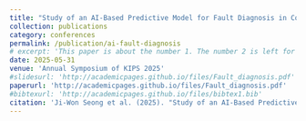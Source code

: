 ```yaml
---
title: "Study of an AI-Based Predictive Model for Fault Diagnosis in Construction Machinery Power Systems"
collection: publications
category: conferences
permalink: /publication/ai-fault-diagnosis
# excerpt: 'This paper is about the number 1. The number 2 is left for future work.'
date: 2025-05-31
venue: 'Annual Symposium of KIPS 2025'
#slidesurl: 'http://academicpages.github.io/files/Fault_diagnosis.pdf'
paperurl: 'http://academicpages.github.io/files/Fault_diagnosis.pdf'
#bibtexurl: 'http://academicpages.github.io/files/bibtex1.bib'
citation: 'Ji-Won Seong et al. (2025). "Study of an AI-Based Predictive Model for Fault Diagnosis in Construction Machinery Power Systems." <i>Korea Information Processing Society Conference</i>.'
---
```

<!--
The contents above will be part of a list of publications, if the user clicks the link for the publication than the contents of section will be rendered as a full page, allowing you to provide more information about the paper for the reader. When publications are displayed as a single page, the contents of the above "citation" field will automatically be included below this section in a smaller font.
-->
